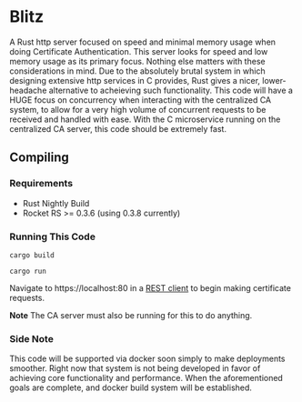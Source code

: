 # Blitz
A Rust http server focused on speed and minimal memory usage when doing Certificate Authentication. This server looks for speed and low memory usage as its primary focus. Nothing else matters with these considerations in mind. 
Due to the absolutely brutal system in which designing extensive http services in C provides, Rust gives a nicer, lower-headache alternative to acheieving such functionality. This code will have a HUGE focus on concurrency when interacting with the centralized CA system, to allow for a very high volume of concurrent requests to be received and handled with ease. With the C microservice running on the centralized CA server, this code should be extremely fast.

## Compiling
### Requirements
- Rust Nightly Build
- Rocket RS >= 0.3.6 (using 0.3.8 currently)

### Running This Code
`cargo build`

`cargo run`

Navigate to https://localhost:80 in a [REST client](https://www.getpostman.com/) to begin making certificate requests.

**Note** The CA server must also be running for this to do anything.

### Side Note
This code will be supported via docker soon simply to make deployments smoother. Right now that system is not being developed in favor of achieving core functionality and performance. When the aforementioned goals are complete, and docker build system will be established.
